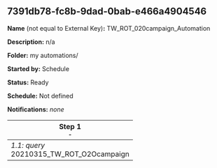 ## 7391db78-fc8b-9dad-0bab-e466a4904546

**Name** (not equal to External Key)**:** TW_ROT_020campaign_Automation

**Description:** n/a

**Folder:** my automations/

**Started by:** Schedule

**Status:** Ready

**Schedule:** Not defined

**Notifications:** _none_


| Step 1<br>_<small>-</small>_ |
| --- |
| _1.1: query_<br>20210315_TW_ROT_O2Ocampaign |
